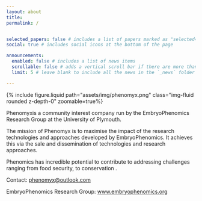 ```yaml
---
layout: about
title:
permalink: /


selected_papers: false # includes a list of papers marked as "selected={true}"
social: true # includes social icons at the bottom of the page

announcements:
  enabled: false # includes a list of news items
  scrollable: false # adds a vertical scroll bar if there are more than 3 news items
  limit: 5 # leave blank to include all the news in the `_news` folder

---
```


{% include figure.liquid path="assets/img/phenomyx.png" class="img-fluid rounded z-depth-0" zoomable=true%}



Phenomyxis a community interest company run by the EmbryoPhenomics Research Group at the University of Plymouth. 


The mission of Phenomyx is to maximise the impact of the research technologies and approaches developed by EmbryoPhenomics. It achieves this via the sale and dissemination of technologies and research approaches.


Phenomics has incredible potential to contribute to addressing challenges ranging from food security, to conservation .





Contact: phenomyx@outlook.com

EmbryoPhenomics Research Group: www.embryophenomics.org

